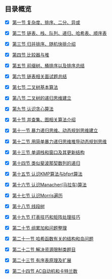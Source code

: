 ## 目录概览

- [x] [第一节 复杂度、排序、二分、异或](https://lzscydkjyt.github.io/algorithm-note/01)
- [x] [第二节 链表、栈、队列、递归、哈希表、顺序表](https://lzscydkjyt.github.io/algorithm-note/02)
- [x] [第三节 归并排序、随机快排介绍](https://lzscydkjyt.github.io/algorithm-note/03)
- [x] [第四节 比较器与堆](https://lzscydkjyt.github.io/algorithm-note/04)
- [x] [第五节 前缀树、桶排序以及排序总结](https://lzscydkjyt.github.io/algorithm-note/05)
- [x] [第六节 链表相关面试题总结](https://lzscydkjyt.github.io/algorithm-note/06)
- [x] [第七节 二叉树基本算法](https://lzscydkjyt.github.io/algorithm-note/07)
- [x] [第八节 二叉树的递归思维建立](https://lzscydkjyt.github.io/algorithm-note/08)
- [x] [第九节 认识贪心算法](https://lzscydkjyt.github.io/algorithm-note/09)
- [x] [第十节 并查集、图相关算法介绍](https://lzscydkjyt.github.io/algorithm-note/10)
- [x] [第十一节 暴力递归思维、动态规划思维建立](https://lzscydkjyt.github.io/algorithm-note/11)
- [x] [第十二节 用简单暴力递归思维推导动态规划思维](https://lzscydkjyt.github.io/algorithm-note/12)
- [x] [第十三节 单调栈和窗口及其更新结构](https://lzscydkjyt.github.io/algorithm-note/13)
- [x] [第十四节 类似斐波那契数列的递归](https://lzscydkjyt.github.io/algorithm-note/14)
- [x] [第十五节 认识KMP算法与bfprt算法](https://lzscydkjyt.github.io/algorithm-note/15)
- [x] [第十六节 认识Manacher(马拉车)算法](https://lzscydkjyt.github.io/algorithm-note/16)
- [x] [第十七节 认识Morris遍历](https://lzscydkjyt.github.io/algorithm-note/17)
- [x] [第十八节 线段树](https://lzscydkjyt.github.io/algorithm-note/18)
- [x] [第十九节 打表技巧和矩阵处理技巧](https://lzscydkjyt.github.io/algorithm-note/19)
- [x] [第二十节 组累加和问题整理](https://lzscydkjyt.github.io/algorithm-note/20)
- [x] [第二十一节 哈希函数有关的结构和岛问题](https://lzscydkjyt.github.io/algorithm-note/21)
- [x] [第二十二节 解决资源限制类题目](https://lzscydkjyt.github.io/algorithm-note/22)
- [x] [第二十三节 有序表原理及扩展](https://lzscydkjyt.github.io/algorithm-note/23)
- [x] [第二十四节 AC自动机和卡特兰数](https://lzscydkjyt.github.io/algorithm-note/23)



